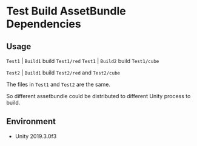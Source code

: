 # Test Build AssetBundle Dependencies

## Usage

`Test1` | `Build1` build `Test1/red`
`Test1` | `Build2` build `Test1/cube`

`Test2` | `Build1` build `Test2/red` and `Test2/cube`

The files in `Test1` and `Test2` are the same.

So different assetbundle could be distributed to different Unity process to build.

## Environment

- Unity 2019.3.0f3
